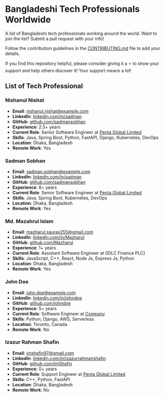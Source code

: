 # Bangladeshi Tech Professionals Worldwide

A list of Bangladeshi tech professionals working around the world. Want to join the list? Submit a pull request with your info!

Follow the contribution guidelines in the [CONTRIBUTING.md](CONTRIBUTING.md) file to add your details.

If you find this repository helpful, please consider giving it a ⭐ to show your support and help others discover it! Your support means a lot!

## List of Tech Professional

### Nishanul Nishat
- **Email**: nishanul.nishat@example.com
- **LinkedIn**: [linkedin.com/in/sadman](https://www.linkedin.com/in/nishanul-nishat/)
- **GitHub**: [github.com/sadmansobhan](https://github.com/nishat1098)
- **Experience**: 2.5+ years
- **Current Role**: Senior Software Engineer at [Penta Global Limited](https://www.pentabd.com/)
- **Skills**: Java, Spring Boot, Python, FastAPI, Django, Kubernetes, DevOps
- **Location**: Dhaka, Bangladesh
- **Remote Work**: Yes

### Sadman Sobhan
- **Email**: sadman.sobhan@example.com
- **LinkedIn**: [linkedin.com/in/sadman](https://www.linkedin.com/in/sadman)
- **GitHub**: [github.com/sadmansobhan](https://github.com/imran110219)
- **Experience**: 8+ years
- **Current Role**: Senior Software Engineer at [Penta Global Limited](https://www.pentabd.com/)
- **Skills**: Java, Spring Boot, Kubernetes, DevOps
- **Location**: Dhaka, Bangladesh
- **Remote Work**: Yes

### Md. Mazahrul Islam
- **Email**: mazharul.saurav255@gmail.com
- **LinkedIn**: [linkedin.com/in/Mazharul](https://www.linkedin.com/in/md-mazharul-islam-53a717262/)
- **GitHub**: [github.com/Mazharul](https://github.com/Mazharul180203)
- **Experience**: 1+ years
- **Current Role**: Assistant Software Engineer at [IDLC Finance PLC]
- **Skills**: JavaScript, C++, React, Node Js, Express Js, Python
- **Location**: Dhaka, Bangladesh
- **Remote Work**: Yes

### John Doe
- **Email**: john.doe@example.com
- **LinkedIn**: [linkedin.com/in/johndoe](https://www.linkedin.com/in/johndoe)
- **GitHub**: [github.com/johndoe](https://github.com/johndoe)
- **Experience**: 5+ years
- **Current Role**: Software Engineer at [Company](https://company.com)
- **Skills**: Python, Django, AWS, Serverless
- **Location**: Toronto, Canada
- **Remote Work**: No

### Izazur Rahman Shafin
- **Email**: imshafin97@gmail.com
- **LinkedIn**: [linkedin.com/in/izazurrahmanshafin](https://www.linkedin.com/in/izazurrahmanshafin)
- **GitHub**: [github.com/imShafin](https://github.com/imShafin)
- **Experience**: 0+ years
- **Current Role**: Support Engineer at [Penta Global Limited](https://www.pentabd.com/)
- **Skills**: C++, Python, FastAPI
- **Location**: Dhaka, Bangladesh
- **Remote Work**: No